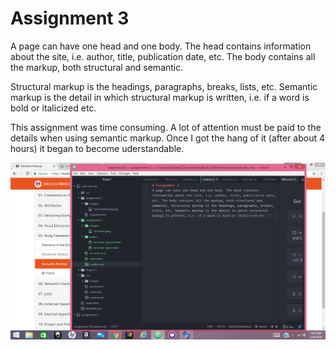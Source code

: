 # Assignment 3
A page can have one head and one body. The head contains information about the site, i.e. author, title, publication date, etc. The body contains all the markup, both structural and semantic.

Structural markup is the headings, paragraphs, breaks, lists, etc. Semantic markup is the detail in which structural markup is written, i.e. if a word is bold or italicized etc.

This assignment was time consuming. A lot of attention must be paid to the details when using semantic markup. Once I got the hang of it (after about 4 hours) it began to become uderstandable.

![Image of my progress](./images/screenshot3.png) 
